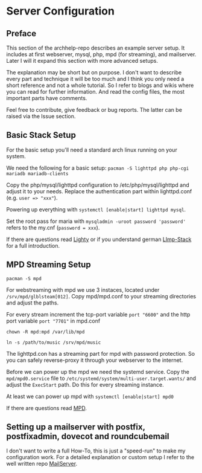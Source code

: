# Server Configuration

## Preface

This section of the archhelp-repo describes an example server setup.
It includes at first webserver, mysql, php, mpd (for streaming), and mailserver.
Later I will it expand this section with more advanced setups.

The explanation may be short but on purpose. I don't want to describe every part and technique
it will be too much and I think you only need a short reference and not a whole tutorial.
So I refer to blogs and wikis where you can read for further information.
And read the config files, the most important parts have comments.

Feel free to contribute, give feedback or bug reports. The latter can be raised via the Issue section.

## Basic Stack Setup

For the basic setup you'll need a standard arch linux running on your system.

We need the following for a basic setup:
`pacman -S lighttpd php php-cgi mariadb mariadb-clients`

Copy the php/mysql/lighttpd configuration to /etc/php/mysql/lighttpd and adjust it to your needs.
Replace the authentication part within lighttpd.conf (e.g. `user => "xxx"`).

Powering up everything with `systemctl [enable|start] lighttpd mysql`.

Set the root pass for maria with `mysqladmin -uroot password 'password'` refers to the my.cnf (`password = xxx`).

If there are questions read [Lighty](https://wiki.archlinux.org/index.php/lighttpd)
or if you understand german [Llmp-Stack](https://wiki.archlinux.de/title/Lighttpd) for a full introduction.

## MPD Streaming Setup

`pacman -S mpd`

For webstreaming with mpd we use 3 instaces, located under `/srv/mpd/glblsteam[012]`.
Copy mpd/mpd.conf to your streaming directories and adjust the paths.

For every stream increment the tcp-port variable `port "6600"` and the http port variable `port "7701"` in mpd.conf

`chown -R mpd:mpd /var/lib/mpd`

`ln -s /path/to/music /srv/mpd/music`

The lighttpd.con has a streaming part for mpd with password protection. So you can safely reverse-proxy it through your webserver to the internet.

Before we can power up the mpd we need the systemd service.
Copy the `mpd/mpd0.service` file to `/etc/systemd/system/multi-user.target.wants/` and adjust the `ExecStart` path.
Do this for every streaming instance.

At least we can power up mpd with `systemctl [enable|start] mpd0`

If there are questions read [MPD](https://wiki.archlinux.org/index.php/Music_Player_Daemon).

## Setting up a mailserver with postfix, postfixadmin, dovecot and roundcubemail

I don't want to write a full How-To, this is just a "speed-run" to make my configuration work.
For a detailed explanation or custom setup I refer to the well written repo [MailServer](https://github.com/geekinthesticks/ArchLinux-Mail-Server/blob/master/archlinux_mail_server.org).
